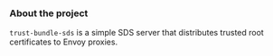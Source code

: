 ### About the project

`trust-bundle-sds` is a simple SDS server that distributes trusted root certificates to Envoy proxies.

